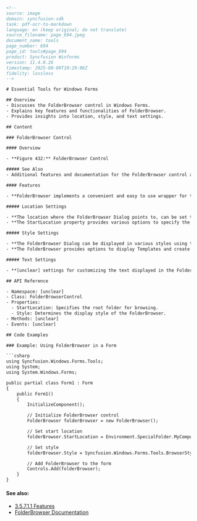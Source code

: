 ```html
<!-- 
source: image
domain: syncfusion-sdk
task: pdf-ocr-to-markdown
language: en (keep original; do not translate)
source_filename: page_694.jpeg
document_name: tools
page_number: 694
page_id: tools#page_694
product: Syncfusion Winforms
version: 11.4.0.26
timestamp: 2025-08-09T10:29:06Z
fidelity: lossless
-->

# Essential Tools for Windows Forms

## Overview
- Discusses the FolderBrowser control in Windows Forms.
- Explains key features and functionalities of FolderBrowser.
- Provides insights into location, style, and text settings.

## Content

### FolderBrowser Control

#### Overview

- **Figure 432:** FolderBrowser Control

##### See Also
- Additional features and documentation for the FolderBrowser control are referenced.

#### Features

- **FolderBrowser implements a convenient and easy to use wrapper for the Win32 Shell Folder Browser API and contains the following features:**

##### Location Settings

- **The location where the FolderBrowser Dialog points to, can be set to any desired location by the user.**
- **The StartLocation property provides various options to specify the location of the root folder from which browsing is to be started.**

##### Style Settings

- **The FolderBrowser Dialog can be displayed in various styles using the Style property of the FolderBrowser.**
- **The FolderBrowser provides options to display Templates and create folders using the "Make New Folder" button.**

##### Text Settings

- **[unclear] settings for customizing the text displayed in the FolderBrowser.**

## API Reference

- Namespace: [unclear]
- Class: FolderBrowserControl
- Properties:
  - StartLocation: Specifies the root folder for browsing.
  - Style: Determines the display style of the FolderBrowser.
- Methods: [unclear]
- Events: [unclear]

## Code Examples

### Example: Using FolderBrowser in a Form

```csharp
using Syncfusion.Windows.Forms.Tools;
using System;
using System.Windows.Forms;

public partial class Form1 : Form
{
    public Form1()
    {
        InitializeComponent();

        // Initialize FolderBrowser control
        FolderBrowser folderBrowser = new FolderBrowser();

        // Set start location
        folderBrowser.StartLocation = Environment.SpecialFolder.MyComputer;

        // Set style
        folderBrowser.Style = Syncfusion.Windows.Forms.Tools.BrowserStyle.Metro;

        // Add FolderBrowser to the form
        Controls.Add(folderBrowser);
    }
}
```

#### See also:
- [3.5.7.1.1 Features](#)
- [FolderBrowser Documentation](#)

<!-- tags: Windows Forms, FolderBrowser, Syncfusion Winforms, API Reference, Code Examples keywords: FolderBrowser Control, StartLocation, Style, Text Settings, Win32 Shell Folder Browser API, Features -->
```